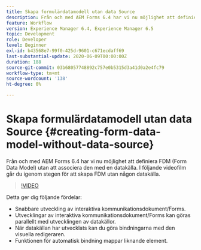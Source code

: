 ```yaml
---
title: Skapa formulärdatamodell utan data Source
description: Från och med AEM Forms 6.4 har vi nu möjlighet att definiera FDM (Form Data Model) utan att associera den med en datakälla. I följande videofilm går du igenom stegen för att skapa FDM utan någon datakälla.
feature: Workflow
version: Experience Manager 6.4, Experience Manager 6.5
topic: Development
role: Developer
level: Beginner
exl-id: b43568e7-99f0-425d-9601-c671ecdaff69
last-substantial-update: 2020-06-09T00:00:00Z
duration: 188
source-git-commit: 03b68057748892c757e0b5315d3a41d0a2e4fc79
workflow-type: tm+mt
source-wordcount: '138'
ht-degree: 0%

---
```


# Skapa formulärdatamodell utan data Source {#creating-form-data-model-without-data-source}

Från och med AEM Forms 6.4 har vi nu möjlighet att definiera FDM (Form Data Model) utan att associera den med en datakälla. I följande videofilm går du igenom stegen för att skapa FDM utan någon datakälla.

>[!VIDEO](https://video.tv.adobe.com/v/21414?quality=12&learn=on)

Detta ger dig följande fördelar:

* Snabbare utveckling av interaktiva kommunikationsdokument/Forms.
* Utvecklingar av interaktiva kommunikationsdokument/Forms kan göras parallellt med utvecklingen av datakällor.
* När datakällan har utvecklats kan du göra bindningarna med den visuella redigeraren.
* Funktionen för automatisk bindning mappar liknande element.
